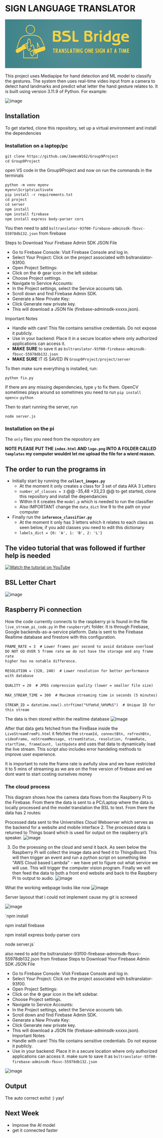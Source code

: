 # SIGN LANGUAGE TRANSLATOR
![image](https://github.com/JamesW162/Group9Project/blob/main/project/server/website/logo.png)

This project uses Mediapipe for hand detection and ML model to classify the gestures. 
The system then uses real-time video input from a camera to detect hand landmarks and predict
what letter the hand gesture relates to. 
It is built using version 3.11.9 of Python.
For example:

![image](https://github.com/user-attachments/assets/f8b1654a-554f-4194-9add-d3a08eb3a8c6)




## Installation 
To get started, clone this repository, set up a virtual environment and install the dependencies 

### Installation on a laptop/pc
```
git clone https://github.com/JamesW162/Group9Project
cd Group9Project
```
open VS code in the Group9Project and now on run the commands in the terminals
```
python -m venv myenv
myenv\Scripts\activate
pip install -r requirements.txt
cd project
cd server
npm install
npm install firebase
npm install express body-parser cors
```
You then need to add  `bsltranslator-93f00-firebase-adminsdk-fbsvc-55978db132.json` from firebase

Steps to Download Your Firebase Admin SDK JSON File
- Go to Firebase Console: Visit Firebase Console and log in.
- Select Your Project: Click on the project associated with bsltranslator-93f00.
- Open Project Settings:
- Click on the ⚙️ gear icon in the left sidebar.
- Choose Project settings.
- Navigate to Service Accounts:
- In the Project settings, select the Service accounts tab.
- Scroll down and find Firebase Admin SDK.
- Generate a New Private Key:
- Click Generate new private key.
- This will download a JSON file (firebase-adminsdk-xxxxx.json).

Important Notes
- Handle with care! This file contains sensitive credentials. Do not expose it publicly.
- Use in your backend: Place it in a secure location where only authorized applications can access it.
- **MAKE SURE** to save it as `bsltranslator-93f00-firebase-adminsdk-fbsvc-55978db132.json`
- **MAKE SURE** IT IS SAVED IN `Group9Project/project/server`

To then make sure everything is installed, run:

```
python fix.py
```

If there are any missing dependencies, type `y` to fix them. OpenCV sometimes plays around so sometimes you need to run `pip install opencv-python`

Then to start running the server, run
```
node server.js
```

### Installation on the pi
The `only` files you need from the repository are 




**NOTE PLEASE PUT THE `index.html` AND `logo.png` INTO A FOLDER CALLED `templates` my computer wouldnt let me upload the file for a wierd reason.**

## The order to run the programs in 
- Initially start by running the **`collect_images.py`**
    - At the moment it only creates a class for 3 set of data AKA 3 Letters
    - `number_of_classes = 3`
	@@ -35,48 +33,23 @@ to get started, clone this repository and install the dependancies
    - Within it it creates the `model.p` which is needed to run the classifier
    - Also IMPORTANT change the `data_dict` line 9 to the path on your computer
- Finally run the **`inference_classifier.py`**
    - At the moment it only has 3 letters which it relates to each class as seen below, if you add classes you need to edit this dictionary
    - `labels_dict = {0: 'A', 1: 'B', 2: 'L'}`

## The video tutorial that was followed if further help is needed 

[![Watch the tutorial on YouTube](https://img.youtube.com/vi/MJCSjXepaAM/0.jpg)](https://www.youtube.com/watch?v=MJCSjXepaAM)

## BSL Letter Chart
![image](https://imgs.search.brave.com/DKomfn_cPKzVi7KigGeY5d0Jdn0WK72m8gxgMzOFH6M/rs:fit:860:0:0:0/g:ce/aHR0cHM6Ly9hY2Nl/c3Nic2wuY29tL3dw/LWNvbnRlbnQvdXBs/b2Fkcy8yMDIyLzEx/LzIuYWNjZXNzYnNs/LUZpbmdlcnNwZWxs/aW5nLXJpZ2h0LWhh/bmQtMS5qcGc)

## Raspberry Pi connection 

How the code currently connects to the raspberry pi is found in the file `live_stream_pi_code.py` in the `raspberryPi` folder. It is through Firebase, Google backends-as-a-service platform. Data is sent to the Firebase Realtime database and firestore with this configuration.

```
FRAME_RATE = 3  # Lower frames per second to avoid database overload
DO NOT GO OVER 5 frame rate we do not have the storage and any frame rate
higher has no notable difference.

RESOLUTION = (320, 240)  # Lower resolution for better performance with database

QUALITY = 20  # JPEG compression quality (lower = smaller file size)

MAX_STREAM_TIME = 300  # Maximum streaming time in seconds (5 minutes)

STREAM_ID = datetime.now().strftime("%Y%m%d_%H%M%S")  # Unique ID for this stream
```


The data is then stored within the realtime database
![image](https://github.com/user-attachments/assets/f8e41ac4-51ef-4f1f-825d-01f8e867b1da)

After that data gets fetched from the FireBase inside the `LiveStreamFromPi.html` it fetches the `streamId, connectBtn, refreshBtn, videoFrame, noStreamMessage, streamStatus, resolution, frameRate, startTime, frameCount, lastUpdate` and uses that data to dynamically load the live stream. This script also includes error handeling methods to improve user experience.

It is important to note the frame rate is awfully slow and we have restricted it to 5 mins of streaming as we are on the free version of firebase and we dont want to start costing ourselves money 

### The cloud process 
This diagram shows how the camera data flows from the Raspberry Pi to the Firebase. From there the data is sent to a PC/Laptop where the data is locally processed and the model translation  the BSL to text. From there the data has 2 routes:

Processed data sent to the Universities Cloud Webserver which serves as the backend for a website and mobile interface
2.   The processed data is returned to Things board which is used for output on the raspberry pi’s speaker.
![image](https://github.com/user-attachments/assets/803f0839-40de-431e-8479-3a3a09b21124)


   
3. Do the proessing on the cloud and send it back.
As seen below the Raspberry Pi will collect the image data and feed it to ThingsBoard. This will then trigger an event and run a python script on something like "AWS Cloud based Lambda" - we have yet to figure out what service we will use. This will trigger the computer vision program. Finally we will then feed the data to both a front end website and back to the Raspbery Pi to output to audio. 
![image](https://github.com/user-attachments/assets/07492b59-955f-418c-858c-ce19d5b94ed3)

What the working webpage looks like now
![image](https://github.com/user-attachments/assets/9ce45291-fea6-4419-8a29-9f95c9cedc46)

Server layoout that i could not implement cause my git is screwed

![image](https://github.com/user-attachments/assets/54ef874d-4d4b-492b-90f5-ad7d237ea908)

`npm install

npm install firebase

npm install express body-parser cors

node server.js` 

also need to add the bsltranslator-93f00-firebase-adminsdk-fbsvc-55978db132.json from firebase
Steps to Download Your Firebase Admin SDK JSON File
- Go to Firebase Console: Visit Firebase Console and log in.
- Select Your Project: Click on the project associated with bsltranslator-93f00.
- Open Project Settings:
- Click on the ⚙️ gear icon in the left sidebar.
- Choose Project settings.
- Navigate to Service Accounts:
- In the Project settings, select the Service accounts tab.
- Scroll down and find Firebase Admin SDK.
- Generate a New Private Key:
- Click Generate new private key.
- This will download a JSON file (firebase-adminsdk-xxxxx.json).
Important Notes
- Handle with care! This file contains sensitive credentials. Do not expose it publicly.
- Use in your backend: Place it in a secure location where only authorized applications can access it.
make sure to save it as `bsltranslator-93f00-firebase-adminsdk-fbsvc-55978db132.json`


![image](https://github.com/user-attachments/assets/c707cc54-8388-4c49-bbe7-bee3025bc692)

## Output 
The auto correct exitst :)
yay!

## Next Week 
- Improve the AI model
- get it connected faster
